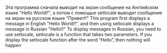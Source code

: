 Эта программа сначала выводит на экран сообщение на Английском языке "Hello World!!", а потом с помощью setlocale выводит сообщение на экран на русском языке "Привет!!"
This program first displays a message in English "Hello World!!", and then using setlocale displays a message in Russian "Hello!!"
To display messages in Russian, you need to use setlocale, setlocale is a function that takes two parameters.
If you display the setlocale function after the word “Hello”, then nothing will happen
